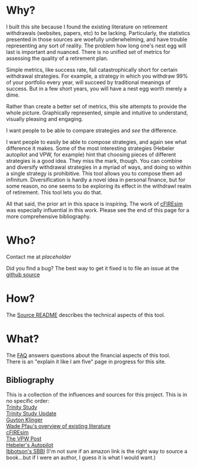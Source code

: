 # Why?

I built this site because I found the existing literature on retirement withdrawals (websites, papers, etc) to be lacking.
Particularly, the statistics presented in those sources are woefully underwhelming, and have trouble representing any sort of reality.
The problem how long one's nest egg will last is important and nuanced.
There is no unified set of metrics for assessing the quality of a retirement plan.

Simple metrics, like success rate, fall catastrophically short for certain withdrawal strategies.
For example, a strategy in which you withdraw 99% of your portfolio every year, will succeed by traditional meanings of success.
But in a few short years, you will have a nest egg worth merely a dime.

Rather than create a better set of metrics, this site attempts to provide the whole picture.
Graphically represented, simple and intuitive to understand, visually pleasing and engaging.

I want people to be able to compare strategies and *see* the difference.

I want people to easily be able to compose strategies, and again see what difference it makes.
Some of the most interesting strategies (Hebeler autopilot and VPW, for example) hint that choosing pieces of different strategies is a good idea.
They miss the mark, though.
You can combine and diversify withdrawal strategies in a myriad of ways, and doing so within a single strategy is prohibitive.
This tool allows you to compose them ad infinitum.
Diversification is hardly a novel idea in personal finance, but for some reason, no one seems to be exploring its effect in the withdrawl realm of retirement.
This tool lets you do that.

All that said, the prior art in this space is inspiring. The work of [cFIREsim](www.cFIREsim.com) was especially influential in this work.
Please see the end of this page for a more comprehensive bibliography.

# Who?

Contact me at *placeholder*  

Did you find a bug? The best way to get it fixed is to file an issue at the [github source](https://github.com/gasserma/dwr/issues)

# How? 

The [Source README](https://github.com/gasserma/dwr/blob/master/README.md) describes the technical aspects of this tool.

# What?

The [FAQ](/faq) answers questions about the financial aspects of this tool.  
There is an "explain it like I am five" page in progress for this site.

## Bibliography

This is a collection of the influences and sources for this project.
This is in no specific order:     
[Trinity Study](http://afcpe.org/assets/pdf/vol1014.pdf)  
[Trinity Study Update](https://www.onefpa.org/journal/Pages/Portfolio%20Success%20Rates%20Where%20to%20Draw%20the%20Line.aspx)  
[Guyton Klinger](http://cornerstonewealthadvisors.com/wp-content/uploads/2014/09/08-06_WebsiteArticle.pdf)  
[Wade Pfau's overview of existing literature](https://papers.ssrn.com/sol3/papers.cfm?abstract_id=2579123)  
[cFIREsim](http://cfiresim.com/)  
[The VPW Post](https://www.bogleheads.org/forum/viewtopic.php?t=120430)  
[Hebeler's Autopilot](http://www.marketwatch.com/story/put-retirement-savings-withdrawals-on-autopilot-2013-07-24)  
[Ibbotson's SBBI](https://www.amazon.com/Stocks-Bonds-Bills-Inflation-Yearbook/dp/1119316405/ref=sr_1_2?ie=UTF8&qid=1492317970&sr=8-2&keywords=ibbotsons+sbbi)
(I'm not sure if an amazon link is the right way to source a book...but if I were an author, I guess it is what I would want.)






